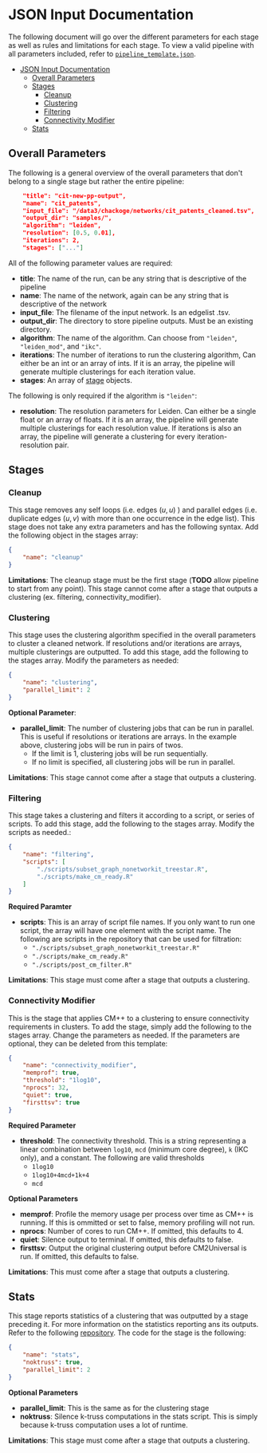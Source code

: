 # JSON Input Documentation
The following document will go over the different parameters for each stage as well as rules and limitations for each stage. To view a valid pipeline with all parameters included, refer to [`pipeline_template.json`](pipeline_template.json).
- [JSON Input Documentation](#json-input-documentation)
  - [Overall Parameters](#overall-parameters)
  - [Stages](#stages)
    - [Cleanup](#cleanup)
    - [Clustering](#clustering)
    - [Filtering](#filtering)
    - [Connectivity Modifier](#connectivity-modifier)
  - [Stats](#stats)
## Overall Parameters
The following is a general overview of the overall parameters that don't belong to a single stage but rather the entire pipeline:
```json
    "title": "cit-new-pp-output",
    "name": "cit_patents",
    "input_file": "/data3/chackoge/networks/cit_patents_cleaned.tsv",
    "output_dir": "samples/",
    "algorithm": "leiden",
    "resolution": [0.5, 0.01],
    "iterations": 2,
    "stages": ["..."]
```
All of the following parameter values are required:
- **title**: The name of the run, can be any string that is descriptive of the pipeline
- **name**: The name of the network, again can be any string that is descriptive of the network
- **input_file**: The filename of the input network. Is an edgelist .tsv.
- **output_dir**: The directory to store pipeline outputs. Must be an existing directory.
- **algorithm**: The name of the algorithm. Can choose from `"leiden"`, `"leiden_mod"`, and `"ikc"`.
- **iterations**: The number of iterations to run the clustering algorithm, Can either be an int or an array of ints. If it is an array, the pipeline will generate multiple clusterings for each iteration value.
- **stages**: An array of [stage](#stages) objects.
  
The following is only required if the algorithm is `"leiden"`:
- **resolution**: The resolution parameters for Leiden. Can either be a single float or an array of floats. If it is an array, the pipeline will generate multiple clusterings for each resolution value. If iterations is also an array, the pipeline will generate a clustering for every iteration-resolution pair.
## Stages
### Cleanup 
This stage removes any self loops (i.e. edges $(u, u)$ ) and parallel edges (i.e. duplicate edges $(u, v)$ with more than one occurrence in the edge list). This stage does not take any extra parameters and has the following syntax. Add the following object in the stages array:
```json
{
    "name": "cleanup"
}
```
**Limitations**: The cleanup stage must be the first stage (**TODO** allow pipeline to start from any point). This stage cannot come after a stage that outputs a clustering (ex. filtering, connectivity_modifier).
### Clustering
This stage uses the clustering algorithm specified in the overall parameters to cluster a cleaned network. If resolutions and/or iterations are arrays, multiple clusterings are outputted. To add this stage, add the following to the stages array. Modify the parameters as needed:
```json
{
    "name": "clustering",
    "parallel_limit": 2
}
```
**Optional Parameter**:
- **parallel_limit**: The number of clustering jobs that can be run in parallel. This is useful if resolutions or iterations are arrays. In the example above, clustering jobs will be run in pairs of twos.
  - If the limit is 1, clustering jobs will be run sequentially.
  - If no limit is specified, all clustering jobs will be run in parallel.
  
**Limitations**: This stage cannot come after a stage that outputs a clustering.
### Filtering
This stage takes a clustering and filters it according to a script, or series of scripts. To add this stage, add the following to the stages array. Modify the scripts as needed.:
```json
{
    "name": "filtering",
    "scripts": [
        "./scripts/subset_graph_nonetworkit_treestar.R",
        "./scripts/make_cm_ready.R"
    ]
}
```
**Required Paramter**
- **scripts**: This is an array of script file names. If you only want to run one script, the array will have one element with the script name. The following are scripts in the repository that can be used for filtration:
  - `"./scripts/subset_graph_nonetworkit_treestar.R"`
  - `"./scripts/make_cm_ready.R"`
  - `"./scripts/post_cm_filter.R"`
  
**Limitations**: This stage must come after a stage that outputs a clustering.
### Connectivity Modifier
This is the stage that applies CM++ to a clustering to ensure connectivity requirements in clusters. To add the stage, simply add the following to the stages array. Change the parameters as needed. If the parameters are optional, they can be deleted from this template:
```json
{
    "name": "connectivity_modifier",
    "memprof": true,
    "threshold": "1log10",
    "nprocs": 32,
    "quiet": true,
    "firsttsv": true
}
```
**Required Parameter**
- **threshold**: The connectivity threshold. This is a string representing a linear combination between `log10`, `mcd` (minimum core degree), `k` (IKC only), and a constant. The following are valid thresholds
  - `1log10`
  - `1log10+4mcd+1k+4`
  - `mcd`
  
**Optional Parameters**
- **memprof**: Profile the memory usage per process over time as CM++ is running. If this is ommitted or set to false, memory profiling will not run.
- **nprocs**: Number of cores to run CM++. If omitted, this defaults to 4.
- **quiet**: Silence output to terminal. If omitted, this defaults to false.
- **firsttsv**: Output the original clustering output before CM2Universal is run. If omitted, this defaults to false.
  
**Limitations**: This must come after a stage that outputs a clustering.
## Stats
This stage reports statistics of a clustering that was outputted by a stage preceding it. For more information on the statistics reporting ans its outputs. Refer to the following [repository](https://github.com/vikramr2/cluster-statistics). The code for the stage is the following:
```json
{
    "name": "stats",
    "noktruss": true,
    "parallel_limit": 2
}
```
**Optional Parameters**
- **parallel_limit**: This is the same as for the clustering stage
- **noktruss**: Silence k-truss computations in the stats script. This is simply because k-truss computation uses a lot of runtime.
  
**Limitations**: This stage must come after a stage that outputs a clustering.